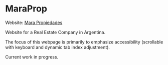 # MaraProp

Website: [Mara Propiedades](http://www.maraprop.com.ar/)

Website for a Real Estate Company in Argentina.

The focus of this webpage is primarily to emphasize accessibility (scrollable with keyboard and dynamic tab index adjustment).

Current work in progress.
